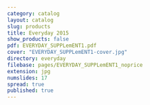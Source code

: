 ```yaml
---
category: catalog
layout: catalog
slug: products
title: Everyday 2015
show_products: false
pdf: EVERYDAY_SUPPLemENT1.pdf
cover: "EVERYDAY_SUPPLemENT1-cover.jpg"
directory: everyday
filebase: pages/EVERYDAY_SUPPLemENT1_noprice
extension: jpg
numslides: 17
spread: true
published: true
---
```


